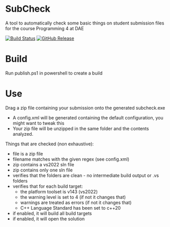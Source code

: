 # SubCheck
A tool to automatically check some basic things on student submission files for the course Programming 4 at DAE

[![Build Status](https://github.com/avadae/subcheck/actions/workflows/dotnet.yml/badge.svg)](https://github.com/avadae/subcheck/actions)
[![GitHub Release](https://img.shields.io/github/v/release/avadae/subcheck?logo=github&sort=semver)](https://github.com/avadae/subcheck/releases/latest)


# Build
Run publish.ps1 in powershell to create a build

# Use
Drag a zip file containing your submission onto the generated subcheck.exe
- A config.xml will be generated containing the default configuration, you might want to tweak this
- Your zip file will be unzipped in the same folder and the contents analyzed.

Things that are checked (non exhaustive):
- file is a zip file
- filename matches with the given regex (see config.xml)
- zip contains a vs2022 sln file
- zip contains only one sln file
- verifies that the folders are clean - no intermediate build output or .vs folders
- verifies that for each build target:
    - the platform toolset is v143 (vs2022)
    - the warning level is set to 4 (if not it changes that)
    - warnings are treated as errors (if not it changes that)
    - C++ Language Standard has been set to c++20
- if enabled, it will build all build targets
- if enabled, it will open the solution
